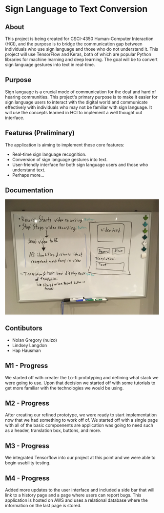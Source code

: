 # Sign Language to Text Conversion

## About

This project is being created for CSCI-4350 Human-Computer Interaction (HCI), and the purpose is to bridge the communication gap between individuals who use sign language and those who do not understand it. This project will use TensorFlow and Keras, both of which are popular Python libraries for machine learning and deep learning. The goal will be to convert sign language gestures into text in real-time.

## Purpose

Sign language is a crucial mode of communication for the deaf and hard of hearing communities. This project's primary purpose is to make it easier for sign language users to interact with the digital world and communicate effectively with individuals who may not be familiar with sign language. It will use the concepts learned in HCI to implement a well thought out interface.

## Features (Preliminary)
The application is aiming to implement these core features:
- Real-time sign language recognition.
- Conversion of sign language gestures into text.
- User-friendly interface for both sign language users and those who understand text.
- Perhaps more...

## Documentation
![LOFI Model](https://github.com/lindseylangdon/HCI-Project/blob/main/docs/lofi.png)


## Contibutors
- Nolan Gregory (nulzo)
- Lindsey Langdon
- Hap Hausman

## M1 - Progress
We started off with creater the Lo-fi prototyping and defining what stack we were going to use. Upon that decision we started off with some tutorials to get more familiar with the technologies we would be using.

## M2 - Progress
After creating our refined prototype, we were ready to start implementation now that we had something to work off of. We started off with a single page with all of the basic compoenents are application was going to need such as a header, translation box, buttons, and more.

## M3 - Progress
We integrated Tensorflow into our project at this point and we were able to begin usability testing. 

## M4 - Progress
Added more updates to the user interface and included a side bar that will link to a history page and a page where users can report bugs. This application is hosted on AWS and uses a relational database where the information on the last page is stored.